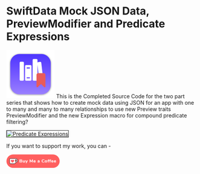 # SwiftData Mock JSON Data, PreviewModifier and Predicate Expressions

![mac128](Images/mac128.png) This is the Completed Source Code  for the two part series that shows how to create mock data  using JSON for an app with one to many and many to many relationships to use new Preview traits PreviewModifier and the new Expression macro for compound predicate filtering?

<a href="http://www.youtube.com/watch?feature=player_embedded&v=ASnbOSMv1iw
" target="_blank"><img src="http://img.youtube.com/vi/ASnbOSMv1iw/0.jpg" 
alt="Predicate Expressions" width="480" height="360" border="1" /></a>

If you want to support my work, you can - </br>

<a href='https://ko-fi.com/Z8Z22WRVG' target='_blank'><img height='36' style='border:0px;height:36px;' src='Images/kofi3.png' border='0' alt='Buy Me a Coffee at ko-fi.com' /></a>

